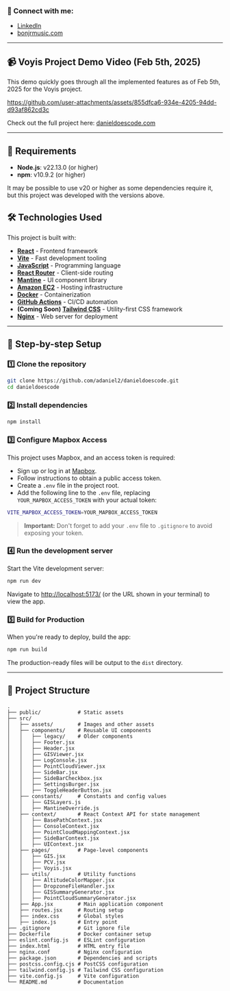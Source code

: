 ### 🔗 Connect with me:
- [LinkedIn](https://www.linkedin.com/in/dan13l/)
- [bonjrmusic.com](https://bonjrmusic.com)

---

## 📹 Voyis Project Demo Video (Feb 5th, 2025)

This demo quickly goes through all the implemented features as of Feb 5th, 2025 for the Voyis project.

https://github.com/user-attachments/assets/855dfca6-934e-4205-94dd-d93af862cd3c

Check out the full project here: [danieldoescode.com](https://danieldoescode.com/projects/voyis)

---

## 🚀 Requirements

- **Node.js**: v22.13.0 (or higher)
- **npm**: v10.9.2 (or higher)

It may be possible to use v20 or higher as some dependencies require it, but this project was developed with the versions above.

## 🛠️ Technologies Used

This project is built with:

- **[React](https://reactjs.org/)** - Frontend framework
- **[Vite](https://vitejs.dev/)** - Fast development tooling
- **[JavaScript](https://developer.mozilla.org/en-US/docs/Web/JavaScript)** - Programming language
- **[React Router](https://reactrouter.com/)** - Client-side routing
- **[Mantine](https://mantine.dev/)** - UI component library
- **[Amazon EC2](https://aws.amazon.com/ec2/)** - Hosting infrastructure
- **[Docker](https://www.docker.com/)** - Containerization
- **[GitHub Actions](https://github.com/features/actions)** - CI/CD automation
- **(Coming Soon) [Tailwind CSS](https://tailwindcss.com/)** - Utility-first CSS framework 
- **[Nginx](https://www.nginx.com/)** - Web server for deployment

---

## 📌 Step-by-step Setup

### 1️⃣ Clone the repository

```bash
git clone https://github.com/adaniel2/danieldoescode.git
cd danieldoescode
```

### 2️⃣ Install dependencies

```bash
npm install
```

### 3️⃣ Configure Mapbox Access

This project uses Mapbox, and an access token is required:

- Sign up or log in at [Mapbox](https://www.mapbox.com/).
- Follow instructions to obtain a public access token.
- Create a `.env` file in the project root.
- Add the following line to the `.env` file, replacing `YOUR_MAPBOX_ACCESS_TOKEN` with your actual token:

```bash
VITE_MAPBOX_ACCESS_TOKEN=YOUR_MAPBOX_ACCESS_TOKEN
```

> **Important:** Don't forget to add your `.env` file to `.gitignore` to avoid exposing your token.

### 4️⃣ Run the development server

Start the Vite development server:

```bash
npm run dev
```

Navigate to [http://localhost:5173/](http://localhost:5173/) (or the URL shown in your terminal) to view the app.

### 5️⃣ Build for Production

When you're ready to deploy, build the app:

```bash
npm run build
```

The production-ready files will be output to the `dist` directory.

---

## 📁 Project Structure

```
.
├── public/            # Static assets
├── src/
│   ├── assets/        # Images and other assets
│   ├── components/    # Reusable UI components
│   │   ├── legacy/    # Older components
│   │   ├── Footer.jsx
│   │   ├── Header.jsx
│   │   ├── GISViewer.jsx
│   │   ├── LogConsole.jsx
│   │   ├── PointCloudViewer.jsx
│   │   ├── SideBar.jsx
│   │   ├── SideBarCheckbox.jsx
│   │   ├── SettingsBurger.jsx
│   │   ├── ToggleHeaderButton.jsx
│   ├── constants/     # Constants and config values
│   │   ├── GISLayers.js
│   │   ├── MantineOverride.js
│   ├── context/       # React Context API for state management
│   │   ├── BasePathContext.jsx
│   │   ├── ConsoleContext.jsx
│   │   ├── PointCloudMappingContext.jsx
│   │   ├── SideBarContext.jsx
│   │   ├── UIContext.jsx
│   ├── pages/         # Page-level components
│   │   ├── GIS.jsx
│   │   ├── PCV.jsx
│   │   ├── Voyis.jsx
│   ├── utils/         # Utility functions
│   │   ├── AltitudeColorMapper.jsx
│   │   ├── DropzoneFileHandler.jsx
│   │   ├── GISSummaryGenerator.jsx
│   │   ├── PointCloudSummaryGenerator.jsx
│   ├── App.jsx        # Main application component
│   ├── routes.jsx     # Routing setup
│   ├── index.css      # Global styles
│   ├── index.js       # Entry point
├── .gitignore         # Git ignore file
├── Dockerfile         # Docker container setup
├── eslint.config.js   # ESLint configuration
├── index.html         # HTML entry file
├── nginx.conf         # Nginx configuration
├── package.json       # Dependencies and scripts
├── postcss.config.cjs # PostCSS configuration
├── tailwind.config.js # Tailwind CSS configuration
├── vite.config.js     # Vite configuration
└── README.md          # Documentation
```
